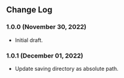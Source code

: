 ## Change Log
### 1.0.0 (November 30, 2022)
- Initial draft.

### 1.0.1 (December 01, 2022)
- Update saving directory as absolute path.